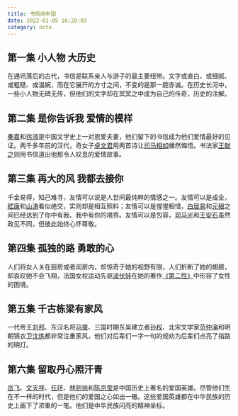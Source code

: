 ```yaml
---
title: 书简阅中国
date: 2022-01-05 16:28:03
category: note
---
```

## 第一集 小人物 大历史
在通讯落后的古代，书信是联系亲人与游子的最主要纽带。文字或直白、或细腻、或粗糙、或温婉，而在它展开的方寸之间，不变的是那一腔赤诚。在历史长河中，一些小人物无碑无传，但他们的文字却在冥冥之中成为自己的传奇，历史的注解。

## 第二集 是你告诉我 爱情的模样
[秦嘉](https://baike.baidu.com/item/%E7%A7%A6%E5%98%89/8582776)和[徐淑](https://baike.baidu.com/item/%E5%BE%90%E6%B7%91/4271500)是中国文学史上一对恩爱夫妻，他们留下的书信成为他们爱情最好的见证。两千多年前的汉代，奇女子[卓文君](https://baike.baidu.com/item/%E5%8D%93%E6%96%87%E5%90%9B/823759)用两首诗让[司马相如](https://baike.baidu.com/item/%E5%8F%B8%E9%A9%AC%E7%9B%B8%E5%A6%82/1112941)幡然悔悟。书法家[王献之](https://baike.baidu.com/item/%E7%8E%8B%E7%8C%AE%E4%B9%8B/706695)则用书信道出他那令人叹息的爱情故事。

## 第三集 再大的风 我都去接你
千金易得，知己难寻，友情可以说是人世间最纯粹的情感之一。友情可以是成全，[嵇康](https://baike.baidu.com/item/%E5%B5%87%E5%BA%B7/151928)和[山涛](https://baike.baidu.com/item/%E5%B1%B1%E6%B6%9B/3307554)看似绝交，实则却是相互照料；友情可以是惺惺相惜，[白居易](https://baike.baidu.com/item/%E7%99%BD%E5%B1%85%E6%98%93/174330)和[元稹](https://baike.baidu.com/item/%E5%85%83%E7%A8%B9/207525)之间已经达到了你中有我、我中有你的境界。友情可以是包容，[司马光](https://baike.baidu.com/item/%E5%8F%B8%E9%A9%AC%E5%85%89/220370)和[王安石](https://baike.baidu.com/item/%E7%8E%8B%E5%AE%89%E7%9F%B3/127359)虽然政见不同，但彼此始终心怀尊敬。

## 第四集 孤独的路 勇敢的心
人们将女人关在厨房或者闺房内，却惊奇于她的视野有限，人们折断了她的翅膀，却哀叹她不会飞翔，法国女权运动先驱[波伏娃](https://baike.baidu.com/item/%E6%B3%A2%E4%BC%8F%E5%A8%83/814661)在她的著作[《第二性》](https://baike.baidu.com/item/%E3%80%8A%E7%AC%AC%E4%BA%8C%E6%80%A7%E3%80%8B/84767)中形容了女性的困境。
## 第五集 千古栋梁有家风
一代帝王[刘邦](https://baike.baidu.com/item/%E5%88%98%E9%82%A6/129493)、东汉名将[马援](https://baike.baidu.com/item/%E9%A9%AC%E6%8F%B4/3606)、三国时期东吴建立者[孙权](https://baike.baidu.com/item/%E5%AD%99%E6%9D%83/17337)、北宋文学家[范仲淹](https://baike.baidu.com/item/%E8%8C%83%E4%BB%B2%E6%B7%B9/176112)和明朝锦衣卫[沈炼](https://baike.baidu.com/item/%E6%B2%88%E7%82%BC/29603)都非常注重家风，他们对后辈们一字一句的规劝为后辈们点亮了指路的明灯。
## 第六集 留取丹心照汗青
[岳飞](https://baike.baidu.com/item/%E5%B2%B3%E9%A3%9E/127844)、[文天祥](https://baike.baidu.com/item/%E6%96%87%E5%A4%A9%E7%A5%A5/183780)、[任环](https://baike.baidu.com/item/%E4%BB%BB%E7%8E%AF/3855726)、[林则徐](https://baike.baidu.com/item/%E6%9E%97%E5%88%99%E5%BE%90/212)和[陈京莹](https://baike.baidu.com/item/%E9%99%88%E4%BA%AC%E8%8E%B9/5042317)是中国历史上著名的爱国英雄。尽管他们生在不一样的时代，但是他们的爱国之心如出一辙。这些爱国英雄都在中华民族的历史上画下了浓重的一笔。他们是中华民族闪亮的精神坐标。


